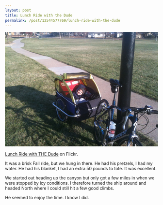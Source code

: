 ```yaml
--- 
layout: post 
title: Lunch Ride with the Dude 
permalink: /post/12544577769/lunch-ride-with-the-dude 
--- 
```


[![](/tumblr_files/tumblr_ludkdoeBDf1qzg65oo1_500.jpg)](http://www.flickr.com/photos/saadsj/6327282109/)  

[Lunch Ride with THE Dude](http://www.flickr.com/photos/saadsj/6327282109/) on
Flickr.

It was a brisk Fall ride, but we hung in there. He had his pretzels, I had my
water. He had his blanket, I had an extra 50 pounds to tote. It was excellent.


We started out heading up the canyon but only got a few miles in when we were
stopped by icy conditions. I therefore turned the ship around and headed North
where I could still hit a few good climbs.

He seemed to enjoy the time. I know I did.
